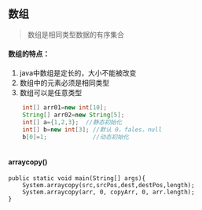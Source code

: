 ## 数组

> 数组是相同类型数据的有序集合

#### 数组的特点：
1. java中数组是定长的，大小不能被改变
2. 数组中的元素必须是相同类型
3. 数组可以是任意类型

```java
	int[] arr01=new int[10];  
	String[] arr02=new String[5];
	int[] a={1,2,3};  //静态初始化
	int[] b=new int[3];	//默认 0，fales，null
	b[0]=1;				//动态初始化
	
```


#### arraycopy()

    public static void main(String[] args){
		System.arraycopy(src,srcPos,dest,destPos,length);
		System.arraycopy(arr, 0, copyArr, 0, arr.length);
	}